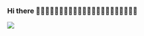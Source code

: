 ### Hi there 👋👋👋👋👋👋👋👋👋👋👋👋👋👋👋👋👋👋👋👋👋👋

![]([https://img.shields.io/badge/iTerm2-000000?style=for-the-badge&logo=iterm2&logoColor=white](https://img.shields.io/badge/Vue.js-35495E?style=for-the-badge&logo=vue.js&logoColor=4FC08D))

<!--
**Walking-slowly/walking-slowly** is a ✨ _special_ ✨ repository because its `README.md` (this file) appears on your GitHub profile.

Here are some ideas to get you started:

- 🔭 I’m currently working on ...
- 🌱 I’m currently learning ...
- 👯 I’m looking to collaborate on ...
- 🤔 I’m looking for help with ...
- 💬 Ask me about ...
- 📫 How to reach me: ...
- 😄 Pronouns: ...
- ⚡ Fun fact: ...
-->
